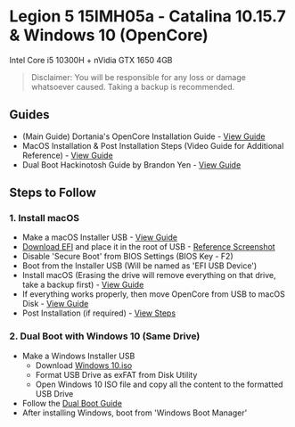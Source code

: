 # Legion 5 15IMH05a - Catalina 10.15.7 & Windows 10 (OpenCore)
Intel Core i5 10300H + nVidia GTX 1650 4GB

> Disclaimer: You will be responsible for any loss or damage whatsoever caused. Taking a backup is recommended.

## Guides
* (Main Guide) Dortania's OpenCore Installation Guide - [View Guide](https://dortania.github.io/OpenCore-Install-Guide/)
* MacOS Installation & Post Installation Steps (Video Guide for Additional Reference) - [View Guide](https://youtu.be/IP7crXa-5lo?t=180)
* Dual Boot Hackinotosh Guide by Brandon Yen - [View Guide](https://youtu.be/ztxHRGdX0Sw)

## Steps to Follow

### 1. Install macOS

* Make a macOS Installer USB - [View Guide](https://dortania.github.io/OpenCore-Install-Guide/installer-guide/winblows-install.html)
* [Download EFI](https://github.com/abhishek110022/Legion-5-15IMH05a-EFI/releases) and place it in the root of USB - [Reference Screenshot](https://dortania.github.io/OpenCore-Install-Guide/assets/img/com-efi-done.a6fb730e.png)
* Disable 'Secure Boot' from BIOS Settings (BIOS Key - F2)
* Boot from the Installer USB (Will be named as 'EFI USB Device')
* Install macOS (Erasing the drive will remove everything on that drive, take a backup first) - [View Guide](https://youtu.be/IP7crXa-5lo?t=196)
* If everything works properly, then move OpenCore from USB to macOS Disk - [View Guide](https://dortania.github.io/OpenCore-Post-Install/universal/oc2hdd.html)
* Post Installation (if required) - [View Steps](https://dortania.github.io/OpenCore-Post-Install/)

### 2. Dual Boot with Windows 10 (Same Drive)

* Make a Windows Installer USB
  - Download [Windows 10.iso](https://www.microsoft.com/en-in/software-download/windows10ISO)
  - Format USB Drive as exFAT from Disk Utility
  - Open Windows 10 ISO file and copy all the content to the formatted USB Drive
* Follow the [Dual Boot Guide](https://youtu.be/ztxHRGdX0Sw)
* After installing Windows, boot from 'Windows Boot Manager'
